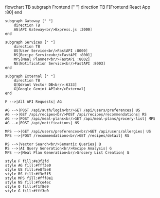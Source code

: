 flowchart TB
    subgraph Frontend [" "]
        direction TB
        F[Frontend React App<br/>:80]
    end
    
    subgraph Gateway [" "]
        direction TB
        AG[API Gateway<br/>Express.js :3000]
    end
    
    subgraph Services [" "]
        direction TB
        US[User Service<br/>FastAPI :8000]
        RS[Recipe Service<br/>FastAPI :8001] 
        MPS[Meal Planner<br/>FastAPI :8002]
        NS[Notification Service<br/>FastAPI :8003]
    end
    
    subgraph External [" "]
        direction TB
        Q[Qdrant Vector DB<br/>:6333]
        G[Google Gemini API<br/>External]
    end
    
    F -->|All API Requests| AG
    
    AG -->|POST /api/auth/login<br/>GET /api/users/preferences| US
    AG -->|GET /api/recipes<br/>POST /api/recipes/recommendations| RS  
    AG -->|POST /api/meal-plans<br/>GET /api/meal-plans/grocery-list| MPS
    AG -->|POST /api/notifications| NS
    
    MPS -->|GET /api/users/preferences<br/>GET /api/users/allergies| US
    MPS -->|POST /recommendations<br/>GET /recipes/detail| RS
    
    RS -->|Vector Search<br/>Semantic Queries| Q
    RS -->|AI Query Generation<br/>Recipe Analysis| G
    MPS -->|Meal Plan Generation<br/>Grocery List Creation| G
    
    style F fill:#e3f2fd
    style AG fill:#fff3e0
    style US fill:#e8f5e8
    style RS fill:#f3e5f5
    style MPS fill:#fff8e1
    style NS fill:#fce4ec
    style Q fill:#f1f8e9
    style G fill:#fff3e0